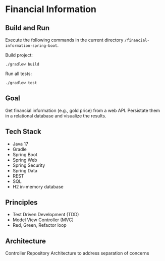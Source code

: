 # Financial Information

## Build and Run
Execute the following commands in the current directory `/financial-information-spring-boot`.

Build project:

    ./gradlew build

Run all tests:

    ./gradlew test


## Goal
Get financial information (e.g., gold price) from a web API. Persistate them in a relational database and visualize the results.

## Tech Stack
- Java 17
- Gradle
- Spring Boot
- Spring Web
- Spring Security
- Spring Data
- REST
- SQL
- H2 in-memory database

## Principles
- Test Driven Development (TDD)
- Model View Controller (MVC)
- Red, Green, Refactor loop

## Architecture
Controller Repository Architecture to address separation of concerns